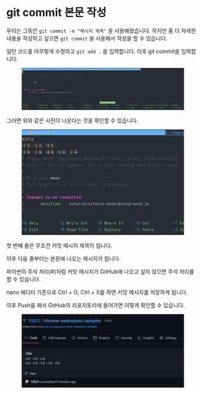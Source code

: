 # git commit 본문 작성

우리는 그동안 `git commit -m "메시지 제목"` 을 사용해왔습니다. 하지만 좀 더 자세한 내용을 작성하고 싶으면 `git commit` 을 사용해서 작성을 할 수 있습니다.

일단 코드를 아무렇게 수정하고 `git add .` 을 입력합니다. 이후 git commit을 입력합니다.

<figure><img src="../.gitbook/assets/image (3).png" alt=""><figcaption></figcaption></figure>

그러면 위와 같은 사진이 나온다는 것을 확인할 수 있습니다.

<figure><img src="../.gitbook/assets/image (2).png" alt=""><figcaption></figcaption></figure>

첫 번째 줄은 무조건 커밋 메시지 제목이 됩니다.

이후 다음 줄부터는 본문에 나오는 메시지가 됩니다.

파이썬의 주석 처리(#)처럼 커밋 메시지가 GitHub에 나오고 싶지 않으면 주석 처리를 할 수 있습니다.

nano 에디터 기준으로 Ctrl + O, Ctrl + X를 하면 커밋 메시지를 저장하게 됩니다.

이후 Push를 해서 GitHub의 리포지토리에 들어가면 이렇게 확인할 수 있습니다.

<figure><img src="../.gitbook/assets/image (1).png" alt=""><figcaption></figcaption></figure>
